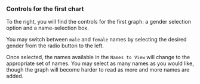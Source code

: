 ### Controls for the first chart

To the right, you will find the controls for the first graph: a gender selection option and a name-selection box.

You may switch between `male` and `female` names by selecting the desired gender from the radio button to the left.

Once selected, the names available in the `Names to View` will change to the appropriate set of names.  You may select as many names as you would like, though the graph will become harder to read as more and more names are added.
